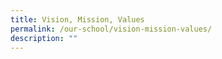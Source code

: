 ```yaml
---
title: Vision, Mission, Values
permalink: /our-school/vision-mission-values/
description: ""
---
```

